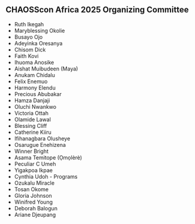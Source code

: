 ## CHAOSScon Africa 2025 Organizing Committee

* Ruth Ikegah
* Maryblessing Okolie
* Busayo Ojo 
* Adeyinka Oresanya 
* Chisom Dick
* Faith Kovi 
* Ihuoma Anosike
* Aishat Muibudeen (Maya)
* Anukam Chidalu
* Felix Enemuo
* Harmony Elendu 
* Precious Abubakar 
* Hamza Danjaji
* Oluchi Nwankwo
* Victoria Ottah
* Olamide Lawal 
* Blessing Cliff
* Catherine Kiiru
* Ifihanagbara Olusheye 
* Osarugue Enehizena 
* Winner Bright 
* Asama Temitope (Ọmọlèrè)
* Peculiar C Umeh
* Yigakpoa Ikpae 
* Cynthia Udoh - Programs 
* Ozukalu Miracle 
* Tosan Okome 
* Gloria Johnson 
* Winifred Young  
* Deborah Balogun
* Ariane Djeupang 
